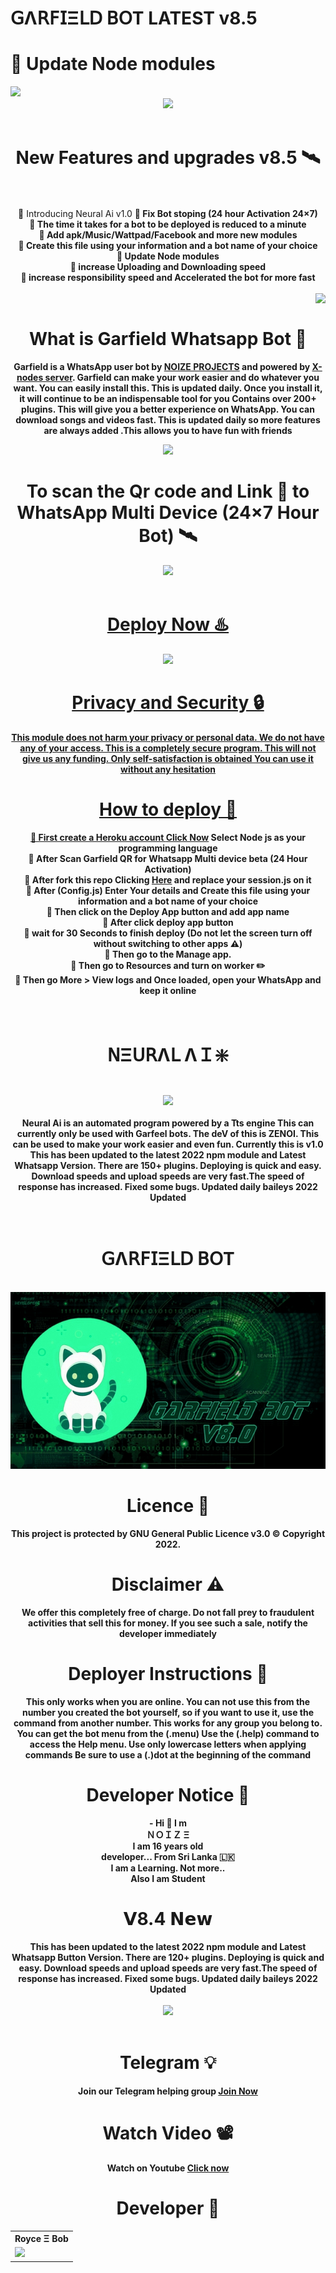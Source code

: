 # 𝖦Λ𝖱𝖥𝖨Ξ𝖫𝖣 𝖡𝖮Т LATEST v8.5
# 🍂 Update Node modules
<img src="/Cloud/PicsArt_22-04-17_16-25-53-440.png">

<br>
<center><img src="/Cloud/PicsArt_22-04-15_10-13-49-205.png"><center>
  
 <br>
 <h1> New Features and upgrades v8.5 🛰️</h1>
 <br>
 <br>
 🦋 Introducing Neural Ai v1.0
  <b>
  🦋 Fix Bot stoping (24 hour Activation 24×7)
  <br>
  🦋 The time it takes for a bot to be deployed is reduced to a minute
    <br>
  🦋 Add apk/Music/Wattpad/Facebook and more new modules
    <br>
  🦋 Create this file using your information and a bot name of your choice
    <br>
  🦋 Update Node modules
  <br>
  🦋 increase Uploading and Downloading speed
  <br>
  🦋 increase responsibility speed and Accelerated the bot for more fast </b>
  <br>
  <br>
  <span style="float:right;"><img src="/Cloud/PicsArt_22-04-14_23-29-34-684.png"></span>

  <br>
 
<b><h1>What is Garfield Whatsapp Bot 🐼</h1></b>
<b>Garfield is a WhatsApp user bot by [NOIZE PROJECTS](https://github.com/royce-b) 
and powered by [X-nodes server](https://www.npmjs.com/package/aurora-npm).
Garfield can make your work easier and do whatever you want. You can easily install this. This is updated daily. Once you install it, it will continue to be an indispensable tool for you
Contains over 200+ plugins. This will give you a better experience on WhatsApp. You can download songs and videos fast. This is updated daily so more features are always added
.This allows you to have fun with friends<b>
 
  <img src="/Cloud/PicsArt_22-04-17_17-34-37-772.png">
    
  <b><h1>To scan the Qr code and Link 🔗 to WhatsApp Multi Device (24×7 Hour Bot) 🛰️</b></h1>
  
 <center>
<a href="https://replit.com/@zenoi/Garfield-Whatsapp-Bot-Multidevice-Linker-v80?v=1outputonly=1&lite=1"><img src="/Cloud/PicsArt_22-04-16_22-52-38-348.png"></center>
<br>
   <b><h1>Deploy Now ♨️</b></h1>
   <a href="https://heroku.com/deploy"><img src="/Cloud/PicsArt_22-04-15_12-59-28-786.png">
<br>
<b><h1>Privacy and Security 🔒</h1></b>
This module does not harm your privacy or personal data. We do not have any of your access. This is a completely secure program.     
     This will not give us any funding. Only self-satisfaction is obtained
You can use it without any hesitation
  <br>
     <b><h1>How to deploy 🍎</h1></b>
     
  🦋 First create a Heroku account  [Click Now](https://signup.heroku.com/) Select Node js as your programming language
   <br>
  🦋 After Scan Garfield QR for Whatsapp Multi device beta (24 Hour Activation)
   <br>
   🦋 After fork this repo Clicking [Here](https://github.com/royce-b/GARFIELD/fork) and replace your session.js on it
     <br>
    🦋 After (Config.js) Enter Your details and Create this file using your information and a bot name of your choice
   <br> 
   🦋 Then click on the Deploy App button and add app name 
   <br>
   🦋 After click deploy app button 
   <br>
   🦋 wait for 30 Seconds to finish deploy (Do not let the screen turn off without switching to other apps ⚠️)
  <br>
   🦋 Then go to the Manage app.
   <br>
   🦋 Then go to Resources and turn on worker ✏️ 
   <br>
   🦋 Then go More > View logs and Once loaded, open your WhatsApp and keep it online
<br>
   <br>
   <br>
   <h1>𝖭Ξ𝖴𝖱Λ𝖫 ΛＩ❇️</h1>
   <br>
   <center><img src="https://i.ibb.co/TcLVfMZ/Picsart-22-08-22-15-21-41-175.png">
   <br>
     <br>
   Neural Ai is an automated program powered by a Tts engine
This can currently only be used with Garfeel bots. The deV of this is ZENOI.
This can be used to make your work easier and even fun. Currently this is v1.0
 This has been updated to the latest 2022 npm module and Latest Whatsapp  Version. There are 150+ plugins. Deploying is quick and easy. Download speeds and upload speeds are very fast.The speed of response has increased. Fixed some bugs. Updated daily baileys 2022 Updated    
   <br>
     <br>
     <br>
     <h1>𝖦Λ𝖱𝖥𝖨Ξ𝖫𝖣 𝖡𝖮Т</h1>
     <br>
  <center><img src="/Cloud/logo.png">
    <br>
   <h1>Licence 📑</h1>
    This project is protected by GNU General Public Licence v3.0 ©️ Copyright 2022.
    <br>
    <h1>Disclaimer ⚠️</h1>
    We offer this completely free of charge. 
    Do not fall prey to fraudulent activities that sell this for money.
    If you see such a sale, notify the developer immediately
    <br>
    <h1><b>Deployer Instructions 🍿</h1></b>
 <b> This only works when you are online. You can not use this from the number you created the bot yourself, so if you want to use it, use the command from another number.
This works for any group you belong to.
You can get the bot menu from the (.menu)
Use the (.help) command to access the Help menu.
Use only lowercase letters when applying commands
Be sure to use a (.)dot at the beginning of the command  </b>
  <h1><b>Developer Notice 💌</h1></b>
<b> - Hi 🥰 I m
      <br>
ＮＯＩＺ Ξ
      <br>
I am 16 years old
      <br>
developer... From Sri Lanka 🇱🇰
      <br>
I am a Learning. Not more..
      <br>
Also I am Student 
    </b></b>

   <h1>𝗩8.4 𝗡𝗲𝘄</h1>
   <b>This has been updated to the latest 2022 npm module and Latest Whatsapp Button Version. There are 120+ plugins. Deploying is quick and easy. Download speeds and upload speeds are very fast.The speed of response has increased. Fixed some bugs. Updated daily baileys 2022 Updated</b>    
  <br>
   <br>
  <center><img src="/Cloud/ezgif-4-e173d31b67.gif"></center>
  <br>
  
    
    
  <h1> Telegram 💡</h1>
Join our Telegram helping group <a href="https://t.me/krakinzc">Join Now</a>
  <h1>Watch Video 📽️</h1>
     Watch on Youtube <a href="https://youtu.be/OY_75SjPZSQ">Click now</a>

   
  <br>
    <h1>Developer 🦋</h1>
    <b><table><tr><th>Royce Ξ Bob</th></tr><tr><td><a href="https://github.com/royce-bob"><img src="https://telegra.ph/file/765fec2d8142b2d2e360a.jpg" width="180"</td></tr></b>




  

